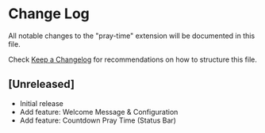 # Change Log

All notable changes to the "pray-time" extension will be documented in this file.

Check [Keep a Changelog](http://keepachangelog.com/) for recommendations on how to structure this file.

## [Unreleased]

- Initial release
- Add feature: Welcome Message & Configuration
- Add feature: Countdown Pray Time (Status Bar)